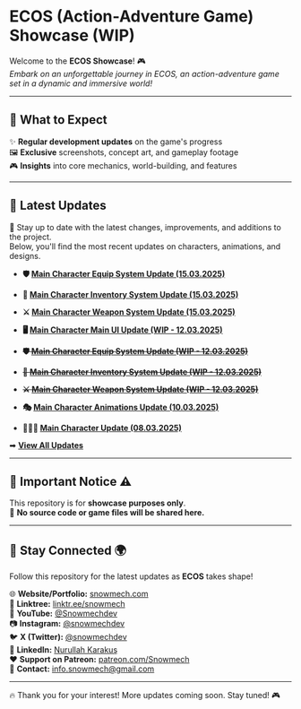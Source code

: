 # ECOS (Action-Adventure Game) Showcase (WIP)

Welcome to the **ECOS Showcase**! 🎮  
*Embark on an unforgettable journey in ECOS, an action-adventure game set in a dynamic and immersive world!*

---

## 🚀 What to Expect
✨ **Regular development updates** on the game's progress  
🖼 **Exclusive** screenshots, concept art, and gameplay footage  
🎮 **Insights** into core mechanics, world-building, and features

---

## 📌 Latest Updates  

📰 Stay up to date with the latest changes, improvements, and additions to the project.  
Below, you'll find the most recent updates on characters, animations, and designs.  

- **🛡️ [Main Character Equip System Update (15.03.2025)](Updates/Functions/Character.md)**  
- **🎒 [Main Character Inventory System Update (15.03.2025)](Updates/Functions/Inventory.md)**  
- **⚔️ [Main Character Weapon System Update (15.03.2025)](Updates/Items/Weapons.md)**  
 
- **🖥️ [Main Character Main UI Update (WIP - 12.03.2025)](Updates/UI/MainUI.md)**  
- ~~**🛡️ [Main Character Equip System Update (WIP - 12.03.2025)](Updates/Functions/Character.md)**~~  
- ~~**🎒 [Main Character Inventory System Update (WIP - 12.03.2025)](Updates/Functions/Inventory.md)**~~  
- ~~**⚔️ [Main Character Weapon System Update (WIP - 12.03.2025)](Updates/Items/Weapons.md)**~~  
- **🎭 [Main Character Animations Update (10.03.2025)](Updates/Animations/MainCharacterAnimations.md)**  
- **🧝🏻‍♀️ [Main Character Update (08.03.2025)](Updates/Characters/MainCharacter.md)**   


➡ **[View All Updates](Updates/Update.md)**

---

## 📌 Important Notice ⚠️
This repository is for **showcase purposes only**.  
🚫 **No source code or game files will be shared here.**

---

## 🔔 Stay Connected 🌍
Follow this repository for the latest updates as **ECOS** takes shape!

🌐 **Website/Portfolio:** [snowmech.com](https://snowmech.com/)  
📌 **Linktree:** [linktr.ee/snowmech](https://linktr.ee/snowmech)  
🎥 **YouTube:** [@Snowmechdev](https://www.youtube.com/@Snowmechdev)  
📷 **Instagram:** [@snowmechdev](https://www.instagram.com/snowmechdev/)  
🐦 **X (Twitter):** [@snowmechdev](https://twitter.com/snowmechdev)  
💼 **LinkedIn:** [Nurullah Karakuş](https://www.linkedin.com/in/nurullahkarakus/)  
❤️ **Support on Patreon:** [patreon.com/Snowmech](https://patreon.com/Snowmech)  
📧 **Contact:** info.snowmech@gmail.com

---

🔥 Thank you for your interest! More updates coming soon. Stay tuned! 🎮  
